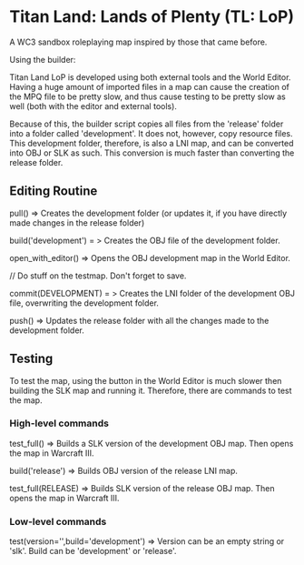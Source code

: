 # Titan Land: Lands of Plenty (TL: LoP)
A WC3 sandbox roleplaying map inspired by those that came before.


Using the builder:



Titan Land LoP is developed using both external tools and the World Editor. Having a huge amount of imported files in a map can cause the creation of the MPQ file to be pretty slow, and thus cause testing to be pretty slow as well (both with the editor and external tools).

Because of this, the builder script copies all files from the 'release' folder into a folder called 'development'. It does not, however, copy resource files. This development folder, therefore, is also a LNI map, and can be converted into OBJ or SLK as such. This conversion is much faster than converting the release folder.


## Editing Routine

pull() => Creates the development folder (or updates it, if you have directly made changes in the release folder)

build('development') = > Creates the OBJ file of the development folder.

open_with_editor() => Opens the OBJ development map in the World Editor.

// Do stuff on the testmap. Don't forget to save.

commit(DEVELOPMENT) = > Creates the LNI folder of the development OBJ file, overwriting the development folder.

push() => Updates the release folder with all the changes made to the development folder.



## Testing
To test the map, using the button in the World Editor is much slower then building the SLK map and running it. Therefore, there are commands to test the map.

### High-level commands
test_full() => Builds a SLK version of the development OBJ map. Then opens the map in Warcraft III.

build('release') => Builds OBJ version of the release LNI map.

test_full(RELEASE) => Builds SLK version of the release OBJ map. Then opens the map in Warcraft III.


### Low-level commands

test(version='',build='development') => Version can be an empty string or 'slk'. Build can be 'development' or 'release'.
